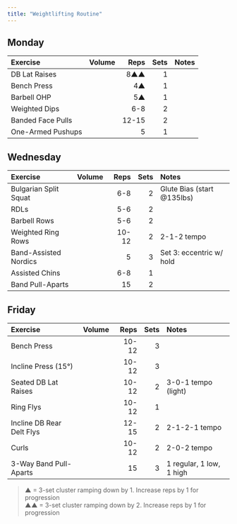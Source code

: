 ```yaml
---
title: "Weightlifting Routine"
---
```


## Monday

| Exercise                  | Volume    | Reps  | Sets | Notes                      |
|:---------|:-----|--:|--:|:-------------|
| DB Lat Raises             |           | 8▲▲   | 1    |                            |
| Bench Press               |           | 4▲    | 1    |                            |
| Barbell OHP               |           | 5▲    | 1    |                            |
| Weighted Dips             |           | 6-8   | 2    |                            |
| Banded Face Pulls         |           | 12-15 | 2    |                            |
| One-Armed Pushups         |           | 5     | 1    |                            |

## Wednesday

| Exercise                  | Volume    | Reps  | Sets | Notes                      |
|:---------|:-----|--:|--:|:-------------|
| Bulgarian Split Squat     |           | 6-8   | 2    | Glute Bias (start @135lbs) |
| RDLs                      |           | 5-6   | 2    |                            |
| Barbell Rows              |           | 5-6   | 2    |                            |
| Weighted Ring Rows        |           | 10-12 | 2    | 2-1-2 tempo                |
| Band-Assisted Nordics     |           | 5     | 3    | Set 3: eccentric w/ hold   |
| Assisted Chins            |           | 6-8   | 1    |                            |
| Band Pull-Aparts          |           | 15    | 2    |                            |

## Friday

| Exercise                  | Volume    | Reps  | Sets | Notes                      |
|:---------|:-----|--:|--:|:-------------|
| Bench Press               |           | 10-12 | 3    |                            |
| Incline Press (15°)       |           | 10-12 | 3    |                            |
| Seated DB Lat Raises      |           | 10-12 | 2    | 3-0-1 tempo (light)        |
| Ring Flys                 |           | 10-12 | 1    |                            |
| Incline DB Rear Delt Flys |           | 12-15 | 2    | 2-1-2-1 tempo              |
| Curls                     |           | 10-12 | 2    | 2-0-2 tempo                |
| 3-Way Band Pull-Aparts    |           | 15    | 3    | 1 regular, 1 low, 1 high   |

> ▲ = 3-set cluster ramping down by 1. Increase reps by 1 for progression  
> ▲▲ = 3-set cluster ramping down by 2. Increase reps by 1 for progression
